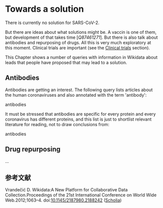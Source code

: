 # Towards a solution

There is currently no solution for SARS-CoV-2.

But there are ideas about what solutions might be. A vaccin is one of them, but
development of that takes time [<cite>Q87461271</cite>]. But there is also talk about
antibodies and repurposing of drugs. All this is very much exploratory at this
moment. Clinical trials are important (see the [Clinical trials](https://egonw.github.io/SARS-CoV-2-Queries/covid.html#clinical-trials) section).

This Chapter shows a number of queries with information in Wikidata about
leads that people have proposed that may lead to a solution.

## Antibodies

Antibodies are getting an interest. The following query lists articles about
the human coronaviruses and also annotated with the term '<topic>antibody</topic>':

<sparql>antibodies</sparql>

It must be stressed that antibodies are specific for every protein and every
coronavirus has different proteins, and this list is just to shortlist relevant
literature for reading, not to draw conclusions from:

<out>antibodies</out>

## Drug repurposing

...


## 参考文献

<a name="citeref1"></a>Vrandečić D. Wikidata:A New Platform for Collaborative Data Collection.Proceedings of the 21st International Conference on World Wide Web.2012;1063–4\. doi:[10.1145/2187980.2188242](https://doi.org/10.1145/2187980.2188242) ([Scholia](https://tools.wmflabs.org/scholia/doi/10.1145/2187980.2188242))

